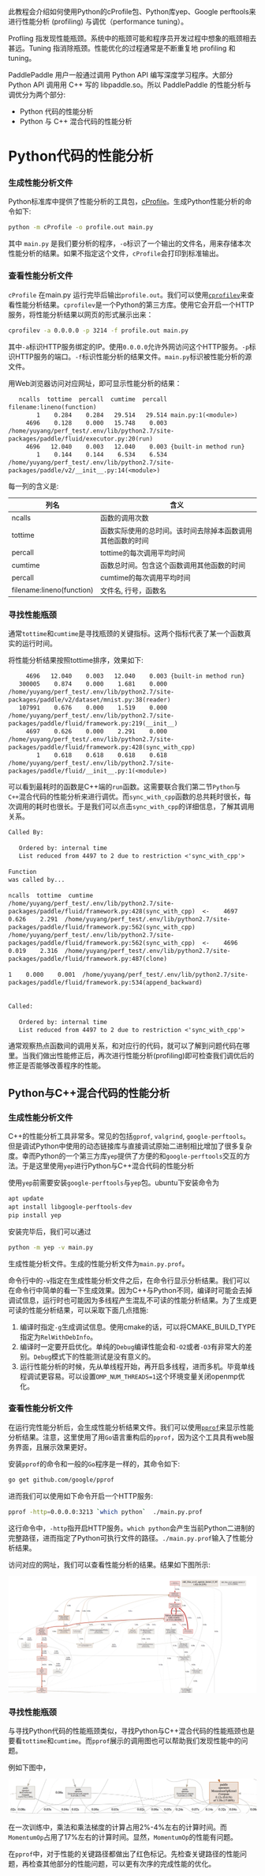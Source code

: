 此教程会介绍如何使用Python的cProfile包、Python库yep、Google perftools来进行性能分析 (profiling) 与调优（performance tuning）。

Profling 指发现性能瓶颈。系统中的瓶颈可能和程序员开发过程中想象的瓶颈相去甚远。Tuning 指消除瓶颈。性能优化的过程通常是不断重复地 profiling 和 tuning。

PaddlePaddle 用户一般通过调用 Python API 编写深度学习程序。大部分 Python API 调用用 C++ 写的 libpaddle.so。所以 PaddlePaddle 的性能分析与调优分为两个部分:

* Python 代码的性能分析
* Python 与 C++ 混合代码的性能分析


# Python代码的性能分析

### 生成性能分析文件

Python标准库中提供了性能分析的工具包，[cProfile](https://docs.python.org/2/library/profile.html)。生成Python性能分析的命令如下:

```bash
python -m cProfile -o profile.out main.py
```

其中 `main.py` 是我们要分析的程序，`-o`标识了一个输出的文件名，用来存储本次性能分析的结果。如果不指定这个文件，`cProfile`会打印到标准输出。

### 查看性能分析文件

`cProfile` 在main.py 运行完毕后输出`profile.out`。我们可以使用[`cprofilev`](https://github.com/ymichael/cprofilev)来查看性能分析结果。`cprofilev`是一个Python的第三方库。使用它会开启一个HTTP服务，将性能分析结果以网页的形式展示出来：

```bash
cprofilev -a 0.0.0.0 -p 3214 -f profile.out main.py
```

其中`-a`标识HTTP服务绑定的IP。使用`0.0.0.0`允许外网访问这个HTTP服务。`-p`标识HTTP服务的端口。`-f`标识性能分析的结果文件。`main.py`标识被性能分析的源文件。

用Web浏览器访问对应网址，即可显示性能分析的结果：

```
   ncalls  tottime  percall  cumtime  percall filename:lineno(function)
        1    0.284    0.284   29.514   29.514 main.py:1(<module>)
     4696    0.128    0.000   15.748    0.003 /home/yuyang/perf_test/.env/lib/python2.7/site-packages/paddle/fluid/executor.py:20(run)
     4696   12.040    0.003   12.040    0.003 {built-in method run}
        1    0.144    0.144    6.534    6.534 /home/yuyang/perf_test/.env/lib/python2.7/site-packages/paddle/v2/__init__.py:14(<module>)
```

每一列的含义是:

| 列名 | 含义 |
| --- | --- |
| ncalls | 函数的调用次数 |
| tottime | 函数实际使用的总时间。该时间去除掉本函数调用其他函数的时间 |
| percall | tottime的每次调用平均时间 |
| cumtime | 函数总时间。包含这个函数调用其他函数的时间 |
| percall | cumtime的每次调用平均时间 |
| filename:lineno(function) | 文件名, 行号，函数名 |


### 寻找性能瓶颈

通常`tottime`和`cumtime`是寻找瓶颈的关键指标。这两个指标代表了某一个函数真实的运行时间。

将性能分析结果按照tottime排序，效果如下:

```text
     4696   12.040    0.003   12.040    0.003 {built-in method run}
   300005    0.874    0.000    1.681    0.000 /home/yuyang/perf_test/.env/lib/python2.7/site-packages/paddle/v2/dataset/mnist.py:38(reader)
   107991    0.676    0.000    1.519    0.000 /home/yuyang/perf_test/.env/lib/python2.7/site-packages/paddle/fluid/framework.py:219(__init__)
     4697    0.626    0.000    2.291    0.000 /home/yuyang/perf_test/.env/lib/python2.7/site-packages/paddle/fluid/framework.py:428(sync_with_cpp)
        1    0.618    0.618    0.618    0.618 /home/yuyang/perf_test/.env/lib/python2.7/site-packages/paddle/fluid/__init__.py:1(<module>)
```

可以看到最耗时的函数是C++端的`run`函数。这需要联合我们第二节`Python`与`C++`混合代码的性能分析来进行调优。而`sync_with_cpp`函数的总共耗时很长，每次调用的耗时也很长。于是我们可以点击`sync_with_cpp`的详细信息，了解其调用关系。

```text
Called By:

   Ordered by: internal time
   List reduced from 4497 to 2 due to restriction <'sync_with_cpp'>

Function                                                                                                 was called by...
                                                                                                             ncalls  tottime  cumtime
/home/yuyang/perf_test/.env/lib/python2.7/site-packages/paddle/fluid/framework.py:428(sync_with_cpp)  <-    4697    0.626    2.291  /home/yuyang/perf_test/.env/lib/python2.7/site-packages/paddle/fluid/framework.py:562(sync_with_cpp)
/home/yuyang/perf_test/.env/lib/python2.7/site-packages/paddle/fluid/framework.py:562(sync_with_cpp)  <-    4696    0.019    2.316  /home/yuyang/perf_test/.env/lib/python2.7/site-packages/paddle/fluid/framework.py:487(clone)
                                                                                                                  1    0.000    0.001  /home/yuyang/perf_test/.env/lib/python2.7/site-packages/paddle/fluid/framework.py:534(append_backward)


Called:

   Ordered by: internal time
   List reduced from 4497 to 2 due to restriction <'sync_with_cpp'>
```

通常观察热点函数间的调用关系，和对应行的代码，就可以了解到问题代码在哪里。当我们做出性能修正后，再次进行性能分析(profiling)即可检查我们调优后的修正是否能够改善程序的性能。



## Python与C++混合代码的性能分析

### 生成性能分析文件

C++的性能分析工具非常多。常见的包括`gprof`, `valgrind`, `google-perftools`。但是调试Python中使用的动态链接库与直接调试原始二进制相比增加了很多复杂度。幸而Python的一个第三方库`yep`提供了方便的和`google-perftools`交互的方法。于是这里使用`yep`进行Python与C++混合代码的性能分析

使用`yep`前需要安装`google-perftools`与`yep`包。ubuntu下安装命令为

```bash
apt update
apt install libgoogle-perftools-dev
pip install yep
```

安装完毕后，我们可以通过

```bash
python -m yep -v main.py
```

生成性能分析文件。生成的性能分析文件为`main.py.prof`。

命令行中的`-v`指定在生成性能分析文件之后，在命令行显示分析结果。我们可以在命令行中简单的看一下生成效果。因为C++与Python不同，编译时可能会去掉调试信息，运行时也可能因为多线程产生混乱不可读的性能分析结果。为了生成更可读的性能分析结果，可以采取下面几点措施:

1. 编译时指定`-g`生成调试信息。使用cmake的话，可以将CMAKE_BUILD_TYPE指定为`RelWithDebInfo`。
2. 编译时一定要开启优化。单纯的`Debug`编译性能会和`-O2`或者`-O3`有非常大的差别。`Debug`模式下的性能测试是没有意义的。
3. 运行性能分析的时候，先从单线程开始，再开启多线程，进而多机。毕竟单线程调试更容易。可以设置`OMP_NUM_THREADS=1`这个环境变量关闭openmp优化。

### 查看性能分析文件

在运行完性能分析后，会生成性能分析结果文件。我们可以使用[`pprof`](https://github.com/google/pprof)来显示性能分析结果。注意，这里使用了用`Go`语言重构后的`pprof`，因为这个工具具有web服务界面，且展示效果更好。

安装`pprof`的命令和一般的`Go`程序是一样的，其命令如下:

```bash
go get github.com/google/pprof
```

进而我们可以使用如下命令开启一个HTTP服务:

```bash
pprof -http=0.0.0.0:3213 `which python`  ./main.py.prof
```

这行命令中，`-http`指开启HTTP服务。`which python`会产生当前Python二进制的完整路径，进而指定了Python可执行文件的路径。`./main.py.prof`输入了性能分析结果。

访问对应的网址，我们可以查看性能分析的结果。结果如下图所示:

![result](./pprof_1.png)


### 寻找性能瓶颈

与寻找Python代码的性能瓶颈类似，寻找Python与C++混合代码的性能瓶颈也是要看`tottime`和`cumtime`。而`pprof`展示的调用图也可以帮助我们发现性能中的问题。

例如下图中，

![kernel_perf](./pprof_2.png)

在一次训练中，乘法和乘法梯度的计算占用2%-4%左右的计算时间。而`MomentumOp`占用了17%左右的计算时间。显然，`MomentumOp`的性能有问题。

在`pprof`中，对于性能的关键路径都做出了红色标记。先检查关键路径的性能问题，再检查其他部分的性能问题，可以更有次序的完成性能的优化。
